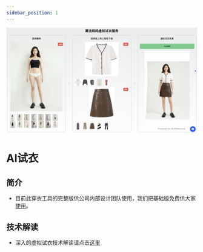 ```yaml
---
sidebar_position: 1
---
```


![](./img/free.tryon.tool.png)

# AI试衣
## 简介
* 目前此穿衣工具的完整版供公司内部设计团队使用，我们把基础版免费供大家[使用](https://www.tryon.algmon.com/)。

## 技术解读
* 深入的虚拟试衣技术解读请点击[这里](https://www.algmon.com/docs/research/2023-12-24-research-post)